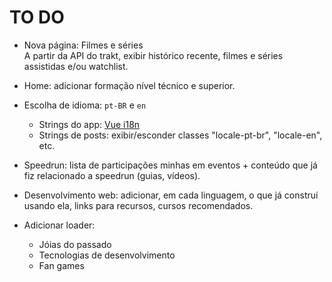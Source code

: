 # TO DO

* Nova página: Filmes e séries  
A partir da API do trakt, exibir histórico recente, filmes e séries assistidas e/ou watchlist.

* Home: adicionar formação nível técnico e superior.

* Escolha de idioma: `pt-BR` e `en`
	* Strings do app: [Vue i18n](https://kazupon.github.io/vue-i18n/)
	* Strings de posts: exibir/esconder classes "locale-pt-br", "locale-en", etc.

* Speedrun: lista de participações minhas em eventos + conteúdo que já fiz relacionado a speedrun (guias, vídeos).

* Desenvolvimento web: adicionar, em cada linguagem, o que já construí usando ela, links para recursos, cursos recomendados. 

* Adicionar loader:
	* Jóias do passado
	* Tecnologias de desenvolvimento
	* Fan games